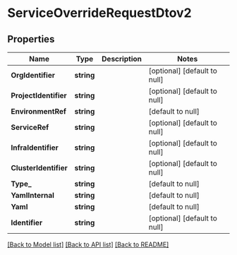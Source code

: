 # ServiceOverrideRequestDtov2

## Properties
Name | Type | Description | Notes
------------ | ------------- | ------------- | -------------
**OrgIdentifier** | **string** |  | [optional] [default to null]
**ProjectIdentifier** | **string** |  | [optional] [default to null]
**EnvironmentRef** | **string** |  | [default to null]
**ServiceRef** | **string** |  | [optional] [default to null]
**InfraIdentifier** | **string** |  | [optional] [default to null]
**ClusterIdentifier** | **string** |  | [optional] [default to null]
**Type_** | **string** |  | [default to null]
**YamlInternal** | **string** |  | [default to null]
**Yaml** | **string** |  | [default to null]
**Identifier** | **string** |  | [optional] [default to null]

[[Back to Model list]](../README.md#documentation-for-models) [[Back to API list]](../README.md#documentation-for-api-endpoints) [[Back to README]](../README.md)

